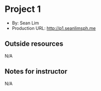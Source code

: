 # Project 1
+ By: Sean Lim
+ Production URL: <http://p1.seanlimsph.me>

## Outside resources
N/A

## Notes for instructor
N/A